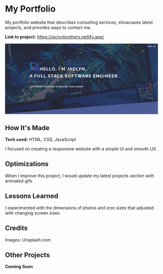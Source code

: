# My Portfolio
My portfolio website that describes consulting services, showcases latest projects, and provides ways to contact me.

**Link to project:** https://jaclynbrothers.netlify.app/

![portfolio](https://github.com/jaclynbrothers/portfolio/blob/main/images/portfolio.png)

## How It's Made

**Tech used:** HTML, CSS, JavaScript

I focused on creating a responsive website with a simple UI and smooth UX.

## Optimizations

When I improve this project, I would update my latest projects section with animated gifs.

## Lessons Learned

I experimented with the dimensions of photos and icon sizes that adjusted with changing screen sizes.

## Credits

Images: Unsplash.com

## Other Projects

**Coming Soon**

<!-- <table bordercolor="#66b2b2">
  <tr>
    <td width="33.3%"  style="align:center;" valign="top">
	<a target="_blank" href="#">**Coming Soon**</a>
    	<br>
    	<a target="_blank" href="#">
    	<img src="#" width="100%"  alt="#">
        </a>
    </td>
    <td width="33.3%" valign="top">
	<a target="_blank" href="#">**Coming Soon**</a>
      	<br>
        <a target="_blank" href="#">
          <img src="#" width="100%" alt="#">
        </a>
    </td>
    <td width="33.3%" valign="top">
	<a target="_blank" href="#">**Coming Soon**</a>
        <br>
        <a target="_blank" href="#">
          <img src="#" width="100%" alt="#">
        </a>
    </td>
  </tr>
</table> -->